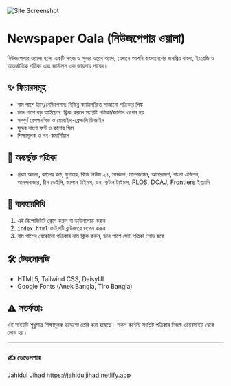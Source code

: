 ![Site Screenshot](https://i.ibb.co.com/sJwqBtHT/image.png)

# Newspaper Oala (নিউজপেপার ওয়ালা)

নিউজপেপার ওয়ালা হলো একটি সহজ ও সুন্দর ওয়েব অ্যাপ, যেখানে আপনি বাংলাদেশের জনপ্রিয় বাংলা, ইংরেজি ও আন্তর্জাতিক পত্রিকা এবং জার্নালস এক জায়গায় পাবেন।

## ✨ ফিচারসমূহ

-   বাম পাশে ট্যাব/নেভিগেশন: বিভিন্ন ক্যাটাগরিতে সাজানো পত্রিকার লিঙ্ক
-   ডান পাশে বড় আইফ্রেম: ক্লিক করলে সংশ্লিষ্ট পত্রিকা/জার্নাল ওপেন হয়
-   সম্পূর্ণ রেসপনসিভ ও মোবাইল-ফ্রেন্ডলি ডিজাইন
-   সুন্দর বাংলা ফন্ট ও কালার স্কিম
-   শিক্ষামূলক ও নন-কমার্শিয়াল

## 📰 অন্তর্ভুক্ত পত্রিকা

-   প্রথম আলো, কালের কণ্ঠ, যুগান্তর, বিডি নিউজ ২৪, সমকাল, মানবজমিন, আমারদেশ, বাংলা এডিশন, আনন্দবাজার, চীন ডেইলি, জাপান টাইমস, ডন, ভুটান টাইমস, PLOS, DOAJ, Frontiers ইত্যাদি

## 🚀 ব্যবহারবিধি

1. এই রিপোজিটরি ক্লোন করুন বা ডাউনলোড করুন
2. `index.html` ফাইলটি ব্রাউজারে ওপেন করুন
3. বাম পাশের যেকোনো পত্রিকার নাম ক্লিক করুন, ডান পাশে সেই পত্রিকা লোড হবে

## 🛠️ টেকনোলজি

-   HTML5, Tailwind CSS, DaisyUI
-   Google Fonts (Anek Bangla, Tiro Bangla)

## ⚠️ সতর্কতাঃ

এই সাইটটি শুধুমাত্র শিক্ষামূলক উদ্দেশ্যে তৈরি করা হয়েছে। সকল কন্টেন্ট সংশ্লিষ্ট পত্রিকার নিজস্ব ওয়েবসাইট থেকে লোড হয়।

---

### ✍️ ডেভেলপার

Jahidul Jihad
https://jahiduljihad.netlify.app
